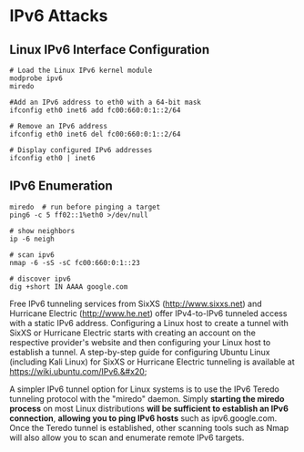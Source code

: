# IPv6 Attacks

## Linux IPv6 Interface Configuration

```
# Load the Linux IPv6 kernel module
modprobe ipv6
miredo

#Add an IPv6 address to eth0 with a 64-bit mask
ifconfig eth0 inet6 add fc00:660:0:1::2/64

# Remove an IPv6 address 
ifconfig eth0 inet6 del fc00:660:0:1::2/64

# Display configured IPv6 addresses
ifconfig eth0 | inet6
```

## IPv6 Enumeration

```
miredo  # run before pinging a target
ping6 -c 5 ff02::1%eth0 >/dev/null

# show neighbors
ip -6 neigh

# scan ipv6
nmap -6 -sS -sC fc00:660:0:1::23

# discover ipv6
dig +short IN AAAA google.com
```

Free IPv6 tunneling services from SixXS (http://www.sixxs.net) and Hurricane Electric (http://www.he.net) offer IPv4-to-IPv6 tunneled access with a static IPv6 address. Configuring a Linux host to create a tunnel with SixXS or Hurricane Electric starts with creating an account on the respective provider's website and then configuring your Linux host to establish a tunnel. A step-by-step guide for configuring Ubuntu Linux (including Kali Linux) for SixXS or Hurricane Electric tunneling is available at https://wiki.ubuntu.com/IPv6.&#x20;



A simpler IPv6 tunnel option for Linux systems is to use the IPv6 Teredo tunneling protocol with the "miredo" daemon. Simply **starting the miredo process** on most Linux distributions **will be sufficient to establish an IPv6 connection**, **allowing you to ping IPv6 hosts** such as ipv6.google.com. Once the Teredo tunnel is established, other scanning tools such as Nmap will also allow you to scan and enumerate remote IPv6 targets.
